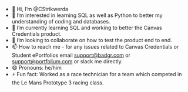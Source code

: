 - 👋 Hi, I’m @CStrikwerda
- 👀 I’m interested in learning SQL as well as Python to better my understanding of coding and databases.
- 🌱 I’m currently learning SQL and working to better the Canvas Credentials product.
- 💞️ I’m looking to collaborate on how to test the product end to end.
- 📫 How to reach me - for any issues related to Canvas Credentials or Student ePortfolios email support@badgr.com or support@portfolium.com or slack me directly.
- 😄 Pronouns: he/him
- ⚡ Fun fact: Worked as a race technician for a team which competed in the Le Mans Prototype 3 racing class.

<!---
CStrikwerda/CStrikwerda is a ✨ special ✨ repository because its `README.md` (this file) appears on your GitHub profile.
You can click the Preview link to take a look at your changes.
--->
